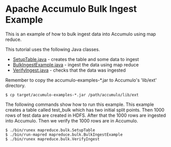 <!--
Licensed to the Apache Software Foundation (ASF) under one or more
contributor license agreements.  See the NOTICE file distributed with
this work for additional information regarding copyright ownership.
The ASF licenses this file to You under the Apache License, Version 2.0
(the "License"); you may not use this file except in compliance with
the License.  You may obtain a copy of the License at

    http://www.apache.org/licenses/LICENSE-2.0

Unless required by applicable law or agreed to in writing, software
distributed under the License is distributed on an "AS IS" BASIS,
WITHOUT WARRANTIES OR CONDITIONS OF ANY KIND, either express or implied.
See the License for the specific language governing permissions and
limitations under the License.
-->
# Apache Accumulo Bulk Ingest Example

This is an example of how to bulk ingest data into Accumulo using map reduce.

This tutorial uses the following Java classes.

 * [SetupTable.java] - creates the table and some data to ingest
 * [BulkIngestExample.java] - ingest the data using map reduce
 * [VerifyIngest.java] - checks that the data was ingested
 
Remember to copy the accumulo-examples-\*.jar to Accumulo's 'lib/ext' directory.

    $ cp target/accumulo-examples-*.jar /path/accumulo/lib/ext

The following commands show how to run this example. This example creates a
table called test_bulk which has two initial split points. Then 1000 rows of
test data are created in HDFS. After that the 1000 rows are ingested into
Accumulo. Then we verify the 1000 rows are in Accumulo. 

    $ ./bin/runex mapreduce.bulk.SetupTable
    $ ./bin/run-mapred mapreduce.bulk.BulkIngestExample
    $ ./bin/runex mapreduce.bulk.VerifyIngest

[SetupTable.java]: ../src/main/java/org/apache/accumulo/examples/mapreduce/bulk/SetupTable.java
[BulkIngestExample.java]:  ../src/main/java/org/apache/accumulo/examples/mapreduce/bulk/BulkIngestExample.java
[VerifyIngest.java]: ../src/main/java/org/apache/accumulo/examples/mapreduce/bulk/VerifyIngest.java
